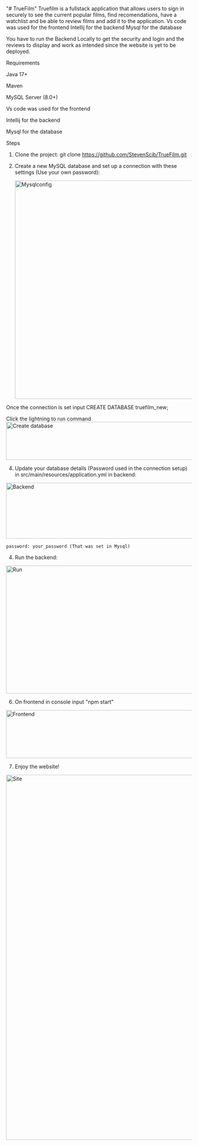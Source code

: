 "# TrueFilm" 
Truefilm is a fullstack application that allows users to sign in securely to see the current popular films, find recomendations, have a watchlist and be able to review films and add it to the application.
Vs code was used for the frontend
Intellij for the backend
Mysql for the database

You have to run the Backend Locally to get the security and login and the reviews to display and work as intended since the website is yet to be deployed.

Requirements


Java 17+


Maven


MySQL Server (8.0+)


Vs code was used for the frontend


Intellij for the backend


Mysql for the database


Steps

1. Clone the project:
git clone https://github.com/StevenScib/TrueFilm.git


2. Create a new MySQL database and set up a connection with these settings (Use your own password):

   <img width="882" height="591" alt="Mysqlconfig" src="https://github.com/user-attachments/assets/4ef64593-0734-4594-8a8e-ae75858eb844" />

Once the connection is set input 
CREATE DATABASE truefilm_new;

Click the lightning to run command
   <img width="1013" height="103" alt="Create database" src="https://github.com/user-attachments/assets/3ba0f70e-dcfc-472f-89d7-bd058fb4ebf2" />


4. Update your database details (Password used in the connection setup) in src/main/resources/application.yml in backend:

<img width="1030" height="151" alt="Backend" src="https://github.com/user-attachments/assets/c6e4c54d-31d5-4b09-b566-d18a8b43cf15" />

    password: your_password (That was set in Mysql)

4. Run the backend:

   
<img width="1815" height="346" alt="Run" src="https://github.com/user-attachments/assets/b58b337b-9811-4fcd-a140-d5c9fc840b06" />


6. On frontend in console input "npm start"

<img width="558" height="130" alt="Frontend" src="https://github.com/user-attachments/assets/3288d289-bce8-47c0-ac1e-e900c1118dff" />


7. Enjoy the website!

<img width="1914" height="988" alt="Site" src="https://github.com/user-attachments/assets/9987c945-9cab-4e73-8f87-5c4ce7dc799e" />

